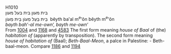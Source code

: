 H1010  
בּית מעון בּית בּעל מעון  
בֵּיתּ בַּעַל מְעוֹן בֵּיתּ מְעוֹן ‎ bêyth ba‛al m<sup>e</sup>‛ôn bêyth
m<sup>e</sup>‛ôn  
*bayth* *bah‘-al* *me-own‘,* *bayth* *me-own‘*  
From [1004](h1004) and [1168](h1168) and [4583](h4583) The first form
meaning *house* *of* *Baal* of (the) *habitation* *of* (apparently by
transposition). The second form meaning *house* *of* *habitation* *of*
(Baal); *Beth-Baal-Meon*, a palce in Palestine: - Beth-baal-meon.
Compare [1186](h1186) and [1194](h1194)  

